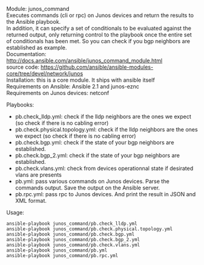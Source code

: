 Module: junos_command  
Executes commands (cli or rpc) on Junos devices and return the results to the Ansible playbook.     
In addition, it can specify a set of conditionals to be evaluated against the returned output, only returning control to the playbook once the entire set of conditionals has been met. So you can check if you bgp neighbors are established as example.  
Documentation: http://docs.ansible.com/ansible/junos_command_module.html  
source code: https://github.com/ansible/ansible-modules-core/tree/devel/network/junos  
Installation: this is a core module. It ships with ansible itself      
Requirements on Ansible: Ansible 2.1 and junos-eznc   
Requirements on  Junos devices: netconf  

Playbooks:  
- pb.check_lldp.yml: check if the lldp neighbors are the ones we expect (so check if there is no cabling error) 
- pb.check.physical.topology.yml: check if the lldp neighbors are the ones we expect (so check if there is no cabling error)
- pb.check.bgp.yml: check if the state of your bgp neighbors are established.  
- pb.check.bgp_2.yml: check if the state of your bgp neighbors are established.   
- pb.check.vlans.yml: check from devices operationnal state if desirated vlans are presents  
- pb.yml: pass various commands on Junos devices. Parse the commands output. Save the output on the Ansible server.   
- pb.rpc.yml: pass rpc to Junos devices. And print the result in JSON and XML format.  

Usage:  
```
ansible-playbook junos_command/pb.check_lldp.yml  
ansible-playbook junos_command/pb.check.physical.topology.yml
ansible-playbook junos_command/pb.check.bgp.yml
ansible-playbook junos_command/pb.check.bgp_2.yml
ansible-playbook junos_command/pb.check.vlans.yml
ansible-playbook junos_command/pb.yml
ansible-playbook junos_command/pb.rpc.yml
```
